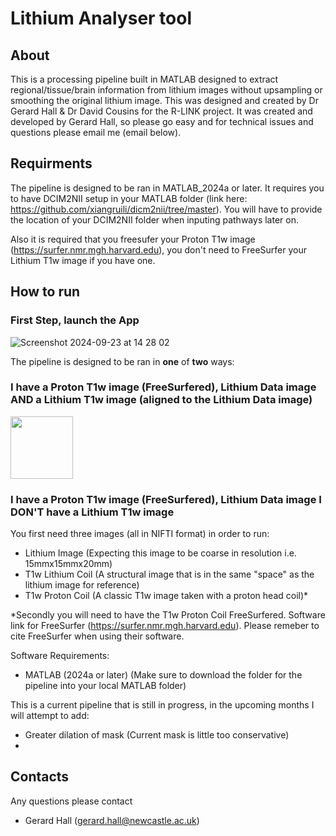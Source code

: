 # Lithium Analyser tool

## About
This is a processing pipeline built in MATLAB designed to extract regional/tissue/brain information from lithium images without upsampling or smoothing the original lithium image. 
This was designed and created by Dr Gerard Hall & Dr David Cousins for the R-LINK project. It was created and developed by Gerard Hall, so please go easy and for technical issues and questions please email me (email below). 

## Requirments
The pipeline is designed to be ran in MATLAB_2024a or later. It requires you to have DCIM2NII setup in your MATLAB folder (link here: https://github.com/xiangruili/dicm2nii/tree/master). You will have to provide the location of your DCIM2NII folder when inputing pathways later on. 

Also it is required that you freesufer your Proton T1w image (https://surfer.nmr.mgh.harvard.edu), you don't need to FreeSurfer your Lithium T1w image if you have one. 

## How to run

### First Step, launch the App 

![Screenshot 2024-09-23 at 14 28 02](https://github.com/user-attachments/assets/fedcda28-2a7a-49c9-b590-a12328a92e82)

The pipeline is designed to be ran in **one** of **two** ways: 

### I have a Proton T1w image (FreeSurfered), Lithium Data image **AND** a Lithium T1w image (aligned to the Lithium Data image)

<img src="https://github.com/user-attachments/assets/adcc5842-28b6-4ede-9300-253a0ec3c87f" width="100" height="100">


### I have a Proton T1w image (FreeSurfered), Lithium Data image **I DON'T** have a Lithium T1w image 




You first need three images (all in NIFTI format) in order to run: 
  - Lithium Image (Expecting this image to be coarse in resolution i.e. 15mmx15mmx20mm)
  - T1w Lithium Coil (A structural image that is in the same "space" as the lithium image for reference) 
  - T1w Proton Coil (A classic T1w image taken with a proton head coil)* 

*Secondly you will need to have the T1w Proton Coil FreeSurfered. Software link for FreeSurfer (https://surfer.nmr.mgh.harvard.edu). 
Please remeber to cite FreeSurfer when using their software. 

Software Requirements: 
- MATLAB (2024a or later) (Make sure to download the folder for the pipeline into your local MATLAB folder)

This is a current pipeline that is still in progress, in the upcoming months I will attempt to add:
  - Greater dilation of mask (Current mask is little too conservative)
  - 


## Contacts
Any questions please contact 
 - Gerard Hall (gerard.hall@newcastle.ac.uk) 
